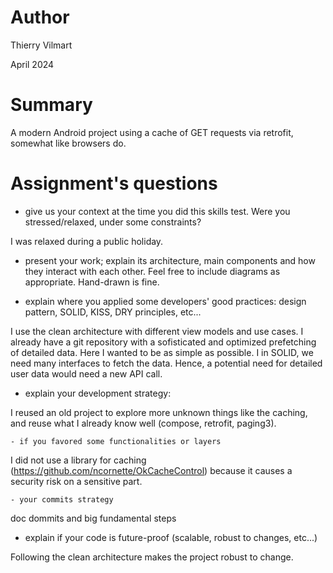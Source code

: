 # Author

Thierry Vilmart

April 2024

# Summary

A modern Android project using a cache of GET requests via retrofit, somewhat like browsers do.

# Assignment's questions

- give us your context at the time you did this skills test. Were you stressed/relaxed, under some constraints?

I was relaxed during a public holiday.

- present your work; explain its architecture, main components and how they interact with each other. Feel free to include diagrams as appropriate. Hand-drawn is fine.



- explain where you applied some developers' good practices: design pattern, SOLID, KISS, DRY principles, etc...

I use the clean architecture with different view models and use cases.
I already have a git repository with a sofisticated and optimized prefetching of detailed data. Here I wanted to be as simple as possible.
I in SOLID, we need many interfaces to fetch the data. Hence, a potential need for detailed user data would need a new API call.

- explain your development strategy:

I reused an old project to explore more unknown things like the caching, and reuse what I already know well (compose, retrofit, paging3).

    - if you favored some functionalities or layers

I did not use a library for caching (https://github.com/ncornette/OkCacheControl) because it causes a security risk on a sensitive part.

    - your commits strategy

doc dommits and big fundamental steps

- explain if your code is future-proof (scalable, robust to changes, etc...)

Following the clean architecture makes the project robust to change.
